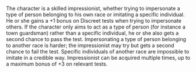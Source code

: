 The character is a skilled impressionist, whether trying to impersonate a type of person belonging to his own race or imitating a specific individual. He or she gains a +1 bonus on Discreet tests when trying to impersonate others. If the character only aims to act as a type of person (for instance a town guardsman) rather than a specific individual, he or she also gets a second chance to pass the test. Impersonating a type of person belonging to another race is harder; the impressionist may try but gets a second chance to fail the test. Specific individuals of another race are impossible to imitate in a credible way. Impressionist can be acquired multiple times, up to a maximum bonus of +3 on relevant tests.